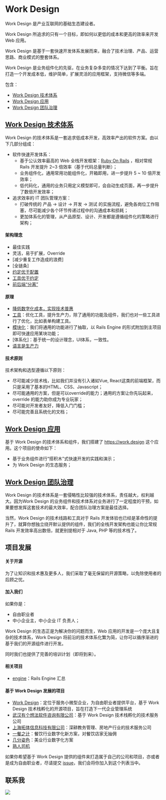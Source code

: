 # Work Design

Work Design 是产业互联网的基础生态建设者。

Work Design 所追求的只有一个目标，即如何以更低的成本和更高的效率来开发 Web 应用。

Work Design 是基于一套快速开发体系发展而来，融合了技术治理、产品、运营思路、商业模式的整套体系。

Work Design 是业务组件化的先驱，在业务复杂多变的情况下达到了平衡。旨在打造一个开发成本低，维护简单，扩展灵活的应用框架，支持微信等多端。

包含：

* [Work Design 技术体系][1]
* [Work Design 应用][2]
* [Work Design 团队治理][3]

## [Work Design 技术体系][4]

Work Design 的技术体系是一套追求低成本开发，高效率产出的软件方案。由以下几部分组成：

* 软件快速开发体系：
  * 基于公认效率最高的 Web 全栈开发框架：[Ruby On Rails][5] ，相对常规 Rails 开发提升 2\~3 倍效率（基于代码总量判断）；
  * 业务组件化，通用常用功能组件化，开箱即用，进一步提升 5 \~ 10 倍开发效率；
  * 低代码化，通用的业务只用定义模型即可，会自动生成页面，再一步提升了数倍开发效率；
* 追求效率的 IT 团队管理方案：
  * 打破传统的 产品 -\> 设计 -\> 开发 -\> 测试 的实施流程，避免各岗位工作阻塞，尽可能减少各个环节传递过程中的沟通成本和损耗；
  * 更加体系化的管理，从产品原型、设计、开发都是遵循组件化的策略进行架构；

#### 架构理念

* 最佳实践
* 灵活，易于扩展，Override
* [减少重复工作造成的浪费]
* [全链条]
* [约定优于配置][6]
* [工具优于约定][7]
* [前后端“分离”][8]

#### 原理

* [降低数字化成本，实现技术普惠][9]
* [工具][10]：优化工具，提升生产力，除了通用的功能及组件，我们也对一些工具进行了优化，比如表单构建工具。
* [模块化][11]：我们将通用的功能进行了抽取，以 Rails Engine 的形式附加到主项目即可快速应用某块功能；
* [体系化]：基于统一的设计理念，UI体系，一致性。
* [语言是生产力][12]

#### 技术原则

技术架构和选型遵循以下原则：

* 尽可能减少技术栈，比如我们并没有引入诸如Vue, React这类的前端框架，而只是采用了基本的HTML、CSS、Javascript；
* 尽可能通用的方案，但是可以override的能力；通用的方案让你先玩起来，override 的能力助你成为专业玩家；
* 尽可能对开发者友好，降低入门门槛；
* 尽可能完善且系统化的文档；

## [Work Design 应用][13]

基于 Work Design 的技术体系和组件，我们搭建了 https://work.design 这个应用。这个项目的使命如下：

* 基于业务组件进行“搭积木”式快速开发的实践和演示；
* 为 Work Design 的生态服务；

## [Work Design 团队治理][14]

Work Design 的技术体系是一套侵略性比较强的技术体系，责任越大，权利越大。因为Work Design 的业务组件和技术体系对业务进行了一定程度的干预，如果要想发挥这套技术的最大效率，配合团队治理方案是最佳选择。

当然，Work Design 的技术线路和工具对于 Rails 开发体验也已经是革命性的提升了，就算你想独立绕开默认提供的组件，我们的全栈开发架构也能让你比常规 Rails 开发效率高出数倍，就更别提相对于 Java, PHP 等的技术栈了。

## 项目发展

#### 关于开源

为了让知识和技术惠及更多人，我们采取了毫无保留的开源策略，以免除使用者的后顾之忧。

#### 加入我们

如果你是：

* 自由职业者
* 中小企业主，中小企业 IT 负责人；

Work Design 的生态正是为解决你的问题而生，Web 应用的开发是一个庞大且复杂的技术体系，Work Design 将前沿的技术体系化繁为简，让你可以循序渐进的基于我们的开源组件进行开发。

同时我们也提供了完善的培训计划（即将到来）。

#### 相关项目

* [engine][15]：Rails Engine 汇总

#### 基于 Work Design 发展的项目

* [Work Design][16]：定位于服务小微型企业，为自由职业者提供平台，基于 Work Design 技术栈孵化的开源项目，旨在打造下一代企业管理系统
* [武汉有个想法软件咨询有限公司][17]：基于 Work Design 技术栈孵化的技术服务公司
* [上海拓体信息科技有限公司][18]：深耕教务管理、房地产行业的技术服务公司
* [一餐之计][19]：餐饮行业数字化新方案，对餐饮店家无抽佣
* [几分姿色][20]：美业行业数字化方案
* [熟人司机][21]

如果你希望基于 Work Design 提供的组件来打造属于自己的公司和项目，亦或者是成为自由职业者，尽请提交 [issue][22]，我们会将你加入到这个列表当中。

## 联系我

![][image-1]

[1]:	#Work-Design-%E6%8A%80%E6%9C%AF%E4%BD%93%E7%B3%BB
[2]:	#Work-Design-%E5%BA%94%E7%94%A8
[3]:	#Work-Design-%E5%9B%A2%E9%98%9F%E6%B2%BB%E7%90%86
[4]:	stack
[5]:	https://github.com/rails/rails
[6]:	markdowns/stack/default.md
[7]:	markdowns/stack/tools.md
[8]:	stack/full_stack.md
[9]:	stack/why_build_self.md
[10]:	stack/tools.md
[11]:	stack/modular.md
[12]:	stack/function-vs-object.md
[13]:	project
[14]:	handbook
[15]:	https://github.com/work-design/engine
[16]:	https://github.com/work-design/work.design
[17]:	https://github.com/yougexiangfa
[18]:	http://www.tallty.com/
[19]:	https://meal.design/
[20]:	https://jifenzise.com
[21]:	https://shurensiji.com
[22]:	https://github.com/work-design/home/issues

[image-1]:	assets/wechat.jpg